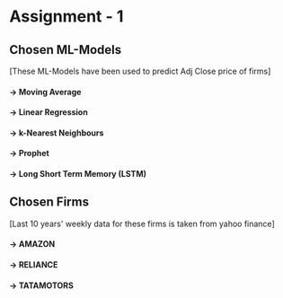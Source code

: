 # Assignment - 1

## Chosen ML-Models
[These ML-Models have been used to predict Adj Close price of firms]
#### -> Moving Average
#### -> Linear Regression
#### -> k-Nearest Neighbours
#### -> Prophet
#### -> Long Short Term Memory (LSTM)

## Chosen Firms
[Last 10 years' weekly data for these firms is taken from yahoo finance]
#### -> AMAZON
#### -> RELIANCE
#### -> TATAMOTORS




